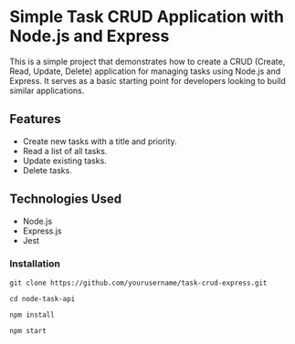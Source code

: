 # Simple Task CRUD Application with Node.js and Express

This is a simple project that demonstrates how to create a CRUD (Create, Read, Update, Delete) application for managing tasks using Node.js and Express. It serves as a basic starting point for developers looking to build similar applications.

## Features

- Create new tasks with a title and priority.
- Read a list of all tasks.
- Update existing tasks.
- Delete tasks.

## Technologies Used

- Node.js
- Express.js
- Jest

### Installation


   ```shell
   git clone https://github.com/yourusername/task-crud-express.git

   cd node-task-api

  npm install

  npm start
